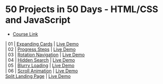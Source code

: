 # 50 Projects in 50 Days - HTML/CSS and JavaScript

- [Course Link](https://www.udemy.com/course/50-projects-50-days)

| 01 | [Expanding Cards](https://github.com/moouro/50Projects-In50Days/tree/main/expanding-cards)
| [Live Demo](https://xenodochial-panini-1f19ae.netlify.app/) <br>
| 02 | [Progress Steps](https://github.com/moouro/50Projects-In50Days/tree/main/progress-steps)
| [Live Demo](https://gifted-clarke-f0c2ee.netlify.app/) <br>
| 03 | [Rotation Navigation](https://github.com/moouro/50Projects-In50Days/tree/main/rotating-navigation)
| [Live Demo](https://competent-wiles-bf8aa0.netlify.app/) <br>
| 04 | [Hidden Search](https://github.com/moouro/50Projects-In50Days/tree/main/hidden-search-widget)
| [Live Demo](https://dazzling-clarke-e48ce0.netlify.app/) <br>
| 05 | [Blurry Loading](https://github.com/moouro/50Projects-In50Days/tree/main/blurry-loading)
| [Live Demo](https://goofy-aryabhata-9039af.netlify.app/) <br>
| 06 | [Scroll Animation](https://github.com/moouro/50Projects-In50Days/tree/main/blurry-loading)
| [Live Demo](https://festive-pare-6172a0.netlify.app/) <br>
[Split Landing Page](https://github.com/moouro/50Projects-In50Days/tree/main/split-landing-page)
| [Live Demo](https://vibrant-roentgen-86e8b5.netlify.app/) <br>